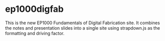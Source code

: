 # ep1000digfab

This is the new EP1000 Fundamentals of Digital Fabrication site.  It combines the notes and presentation slides into a single site using strapdown.js as the formatting and driving factor.
